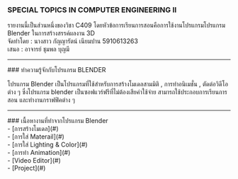 
### SPECIAL TOPICS IN COMPUTER ENGINEERING II <br>
   รายงานนี้เป็นส่วนหนึ่งของวิชา C409 โดยหัวข้อการเรียนการสอนคือการใช้งานโปรแกรมโปรแกรม Blender ในการสร้างสรรค์ผลงาน 3D <br>
   จัดทำโดย : นางสาว กัญญารัตน์ เนียมปาน 5910613263 <br>
   เสนอ : อาจารย์ ชุมพล บุญมี <br>
<hr>
### ทำความรู้จักกับโปรแกรม BLENDER <br>

   โปรแกรม Blender เป็นโปรแกรมที่ใช้สำหรับการสร้างโมเดลสามมิติ , การทำอนิเมชั่น , ตัดต่อวิดีโอต่าง ๆ ซึ่งโปรแกรม blender เป็นซอฟแวร์ฟรีที่ไม่ต้องเสียค่าใช้จ่าย สามารถใช้ประกอบการเรียนการสอน และทำงานกราฟฟิคต่าง ๆ 
<hr>
 ### เนื้อหางานที่ทำจากโปรแกรม Blender <br>
 - [การสร้างโมเดล](#)<br>
 - [การใส่ Materail](#)<br>
 - [การใส่ Lighting & Color](#)<br>
 - [การทำ Animation](#)<br>
 - [Video Editor](#)<br>
 - [Project](#)<br>
 
